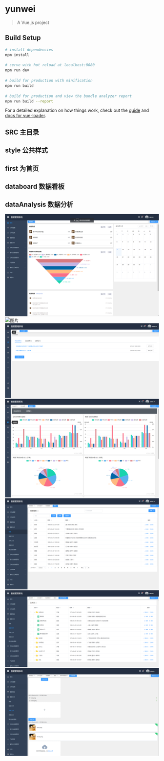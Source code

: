 # yunwei

> A Vue.js project

## Build Setup

``` bash
# install dependencies
npm install

# serve with hot reload at localhost:8080
npm run dev

# build for production with minification
npm run build

# build for production and view the bundle analyzer report
npm run build --report
```

For a detailed explanation on how things work, check out the [guide](http://vuejs-templates.github.io/webpack/) and [docs for vue-loader](http://vuejs.github.io/vue-loader).


## SRC 主目录
## style 公共样式
## first 为首页
## databoard  数据看板
## dataAnalysis 数据分析

![图片](./README/1.png)
![图片](./README/2.png)
![图片](./README/3.png)
![图片](./README/4.png)
![图片](./README/5.png)
![图片](./README/6.png)
![图片](./README/7.png)


